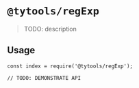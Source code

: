 # `@tytools/regExp`

> TODO: description

## Usage

```
const index = require('@tytools/regExp');

// TODO: DEMONSTRATE API
```
